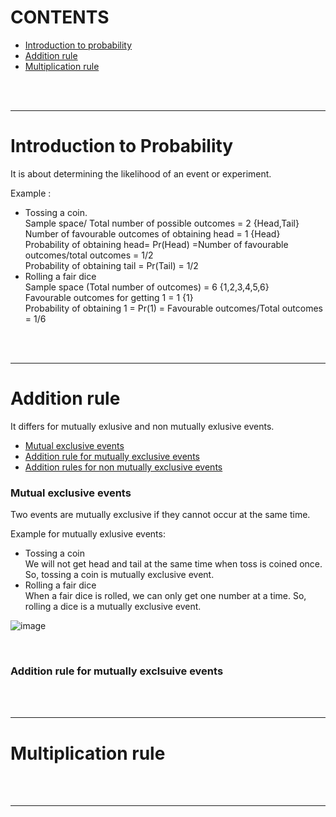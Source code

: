 # CONTENTS
- [Introduction to probability](#introduction-to-probability)
- [Addition rule](#addition-rule)
- [Multiplication rule](#multiplication-rule)

<br><br>

---

# Introduction to Probability

It is about determining the likelihood of an event or experiment. <br>

Example : 
- Tossing a coin. <br>
  Sample space/ Total number of possible outcomes = 2 {Head,Tail}<br>
  Number of favourable outcomes of obtaining head = 1 {Head} <br>
  Probability of obtaining head= Pr(Head) =Number of favourable outcomes/total outcomes = 1/2 <br>
  Probability of obtaining tail = Pr(Tail) = 1/2 <br>
- Rolling a fair dice <br>
  Sample space (Total number of outcomes)  = 6 {1,2,3,4,5,6} <br>
  Favourable outcomes for getting 1 = 1 {1} <br>
  Probability of obtaining 1 = Pr(1) = Favourable outcomes/Total outcomes = 1/6 <br>

<br><br>

---

# Addition rule

It differs for mutually exlusive and non mutually exlusive events.
- [Mutual exclusive events](#mutual-exclusive-events)
- [Addition rule for mutually exclusive events](#addition-rule-for-mutually-exclusive-events)
- [Addition rules for non mutually exclusive events](#addition-rule-for-non-mutually-exlusive-events)

### Mutual exclusive events
Two events are mutually exclusive if they cannot occur at the same time.<br>

Example for mutually exlusive events: 
- Tossing a coin <br>
  We will not get head and tail at the same time when toss is coined once. So, tossing a coin is mutually exclusive event.
- Rolling a fair dice <br>
  When a fair dice is rolled, we can only get one number at a time. So, rolling a dice is a mutually exclusive event.

![image](https://github.com/user-attachments/assets/ee168296-9e95-414f-a736-bf736ecbd85e)

<br>

### Addition rule for mutually exclsuive events


<br><br>

---

# Multiplication rule

<br><br>

---
